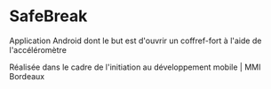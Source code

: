# SafeBreak
Application Android dont le but est d'ouvrir un coffref-fort à l'aide de l'accéléromètre

Réalisée dans le cadre de l'initiation au développement mobile | MMI Bordeaux
